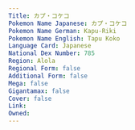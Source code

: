 ```yaml
---
﻿Title: カプ・コケコ
Pokemon Name Japanese: カプ・コケコ
Pokemon Name German: Kapu-Riki
Pokemon Name English: Tapu Koko
Language Card: Japanese
National Dex Number: 785
Region: Alola
Regional Form: false
Additional Form: false
Mega: false
Gigantamax: false
Cover: false
Link: 
Owned: 
---
```

